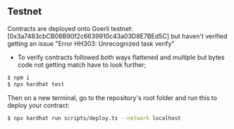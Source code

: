 
## Testnet

Contracts are deployed onto Goerli testnet: [0x3a7483cbCB08B90f2c6639910c43a03D8E7BEd5C] but haven't verified getting an issue "Error HH303: Unrecognized task verify" 
- To verify contracts followed both ways flattened and multiple but bytes code not getting match have to look further;

```sh
$ npm i 
$ npx hardhat test
```

Then on a new terminal, go to the repository's root folder and run this to
deploy your contract:

```sh
$ npx hardhat run scripts/deploy.ts --network localhost
```

